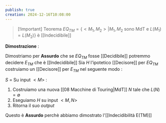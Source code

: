 ```yaml
---
publish: true
creation: 2024-12-16T10:08:00
---
```

>[!important] Teorema
>$EQ_{TM} = \{<M_1, M_2> | M_1,M_2 \text{ sono MdT e } L(M_1)=L(M_2)  \}$ è [[Indecidibile]] 

**Dimostrazione** : 

Dimostriamo per **Assurdo** che se $EQ_{TM}$ fosse [[Decidibile]] potremmo decidere $E_{TM}$ che è [[Indecidibile]] 
Sia $H$ l'ipotetico [[Decisore]] per $EQ_{TM}$ costruiamo un [[Decisore]] per $E_{TM}$ nel seguente modo : 

$S$ = Su input $<M>$ :
1. Costruiamo una nuova [[08 Macchine di Touring|MdT]] $N$ tale che $L(N) = \emptyset$ 
2. Eseguiamo $H$ su input $<M,N>$
3. Ritorna il suo *output*

Questo è **Assurdo** perchè abbiamo dimostrato l'[[Indecidibilità E(TM)]] 